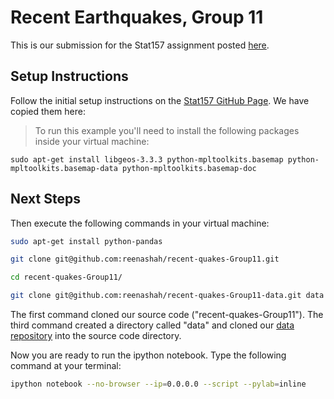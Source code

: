 # Recent Earthquakes, Group 11

This is our submission for the Stat157 assignment posted [here](https://github.com/stat157/recent-quakes).

## Setup Instructions

Follow the initial setup instructions on the [Stat157 GitHub Page](https://github.com/stat157/recent-quakes).  We have copied them here:

> To run this example you'll need to install the following packages
> inside your virtual machine:

    sudo apt-get install libgeos-3.3.3 python-mpltoolkits.basemap python-mpltoolkits.basemap-data python-mpltoolkits.basemap-doc

## Next Steps

Then execute the following commands in your virtual machine:

```sh
sudo apt-get install python-pandas

git clone git@github.com:reenashah/recent-quakes-Group11.git

cd recent-quakes-Group11/

git clone git@github.com:reenashah/recent-quakes-Group11-data.git data
```

The first command cloned our source code ("recent-quakes-Group11").  The third command created a directory called "data" and cloned our [data repository](https://github.com/reenashah/recent-quakes-Group11-data) into the source code directory.

Now you are ready to run the ipython notebook.  Type the following command at your terminal:

```sh
ipython notebook --no-browser --ip=0.0.0.0 --script --pylab=inline 
```

